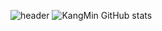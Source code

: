 ![header](https://capsule-render.vercel.app/api?type=Waving&color=auto&height=300&section=header&text=KangMin%20GitHub&fontSize=90)
![KangMin GitHub stats](https://github-readme-stats.vercel.app/api?username=jokangmin&hide=contribs,prs&show_icons=true&theme=radical)
